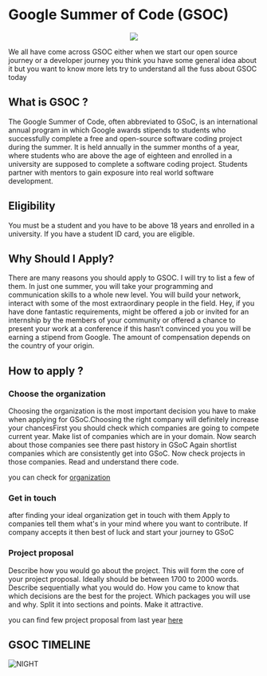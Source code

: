 
# Google Summer of Code (GSOC)

<p align="center"><img src="https://upload.wikimedia.org/wikipedia/commons/thumb/8/85/GSoC-icon.svg/400px-GSoC-icon.svg.png" /></p>



We all have come across GSOC either when we start our open source journey or a developer journey you think you have some general idea about it but you want to know more lets try to understand all the fuss about GSOC today

## What is GSOC ?

The Google Summer of Code, often abbreviated to GSoC, is an international annual program in which Google awards stipends to students who successfully complete a free and open-source software coding project during the summer. It is held annually in the summer months of a year, where students who are above the age of eighteen and enrolled in a university are supposed to complete a software coding project. Students partner with mentors to gain exposure into real world software development.

## Eligibility
You must be a student and you have to be above 18 years and enrolled in a university. If you have a student ID card, you are eligible.

## Why Should I Apply?
 
There are many reasons you should apply to GSOC. I will try to list a few of them. In just one summer, you will take your programming and communication skills to a whole new level. You will build your network, interact with some of the most extraordinary people in the field. Hey, if you have done fantastic requirements, might be offered a job or invited for an internship by the members of your community or offered a chance to present your work at a conference if this hasn’t convinced you you will be earning a stipend from Google. The amount of compensation depends on the country of your origin.

## How to apply ?

###  Choose the organization
Choosing the organization is the most important decision you have to make when applying for GSoC.Choosing the right company will  definitely increase your chancesFirst you should check which companies are going to compete current year.
Make list of companies which are in your domain.
Now search about those companies see there past history in GSoC
Again shortlist companies which are consistently get into GSoC.
Now check projects in those companies. Read and understand there code.

you can check for [organization]("https://summerofcode.withgoogle.com/organizations/?sp-page=2")

### Get in touch
after finding your ideal organization get in touch with them Apply to companies tell them what's in your mind where you want to contribute.
If company accepts it then best of luck and start your journey to GSoC

### Project proposal
Describe how you would go about the project. This will form the core of your project proposal. Ideally should be between 1700 to 2000 words. Describe sequentially what you would do. How you came to know that which decisions are the best for the project. Which packages you will use and why. Split it into sections and points. Make it attractive.

you can find few project proposal from last year [here]('https://github.com/Google-Summer-of-Code-Archive/gsoc-proposals-archive')


## GSOC TIMELINE 

![NIGHT](https://miro.medium.com/max/1400/1*VMoPkeC3lcktnv0It_IftQ.png)
